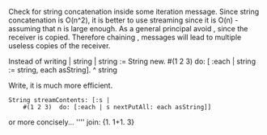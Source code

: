 Check for string concatenation inside some iteration message. Since string concatenation is O(n^2), it is better to use streaming since it is O(n) - assuming that n is large enough. As a general principal avoid , since the receiver is copied. Therefore chaining , messages will lead to multiple useless copies of the receiver. 

Instead of writing
	| string | 
	string := String new.
	#(1 2 3) do: [ :each |
		string := string, each asString].
	^ string

Write, it is much more efficient.

	String streamContents: [:s | 
		#(1 2 3)  do: [:each | s nextPutAll: each asString]]
	
or more concisely...
	'''' join: {1. 1+1. 3}	
